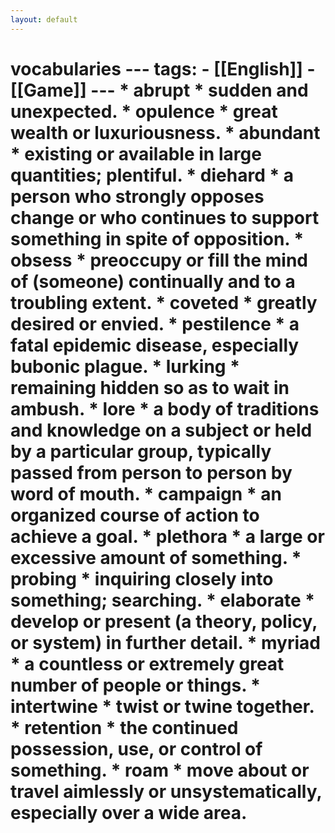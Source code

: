 ```yaml
---
layout: default
---
```


# vocabularies  --- tags:   - [[English]]   - [[Game]] ---    * abrupt     * sudden and unexpected.   * opulence      * great wealth or luxuriousness.   * abundant      * existing or available in large quantities; plentiful.   * diehard      * a person who strongly opposes change or who continues to support something in spite of opposition.   * obsess     * preoccupy or fill the mind of (someone) continually and to a troubling extent.   * coveted     * greatly desired or envied.   * pestilence     * a fatal epidemic disease, especially bubonic plague.   * lurking     * remaining hidden so as to wait in ambush.   * lore     * a body of traditions and knowledge on a subject or held by a particular group, typically passed from person to person by word of mouth.   * campaign     * an organized course of action to achieve a goal.   * plethora      * a large or excessive amount of something.   * probing     * inquiring closely into something; searching.   * elaborate     * develop or present (a theory, policy, or system) in further detail.   * myriad     * a countless or extremely great number of people or things.   * intertwine     * twist or twine together.   * retention     * the continued possession, use, or control of something.   * roam     * move about or travel aimlessly or unsystematically, especially over a wide area.
